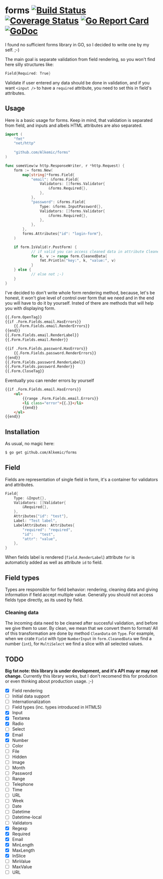 # forms [![Build Status](https://travis-ci.org/Alkemic/forms.svg?branch=master)](https://travis-ci.org/Alkemic/forms) [![Coverage Status](https://coveralls.io/repos/github/Alkemic/forms/badge.svg?branch=master)](https://coveralls.io/github/Alkemic/forms?branch=master) [![Go Report Card](https://goreportcard.com/badge/github.com/Alkemic/forms)](https://goreportcard.com/report/github.com/Alkemic/forms) [![GoDoc](https://godoc.org/github.com/asaskevich/govalidator?status.png)](https://godoc.org/github.com/Alkemic/forms)
I found no sufficient forms library in GO, so I decided to write one by my self. ;-)

The main goal is separate validation from field rendering, so you won't find here silly structures like:

```go
Field{Required: True}
```

Validate if user entered any data should be done in validation, and if you want ``<input />`` to have a ``required`` attribute, you need to set this in field's attributes.

## Usage

Here is a basic usage for forms. Keep in mind, that validation is separated from field,
and inputs and albels HTML attributes are also separated.

```go
import (
    "fmt"
    "net/http"
    
    "github.com/Alkemic/forms"
)

func someView(w http.ResponseWriter, r *http.Request) {
	form := forms.New(
		map[string]*forms.Field{
			"email": &forms.Field{
				Validators: []forms.Validator{
					&forms.Required{},
				},
			},
			"password": &forms.Field{
				Type: &forms.InputPassword{},
				Validators: []forms.Validator{
					&forms.Required{},
				},
			},
		},
		forms.Attributes{"id": "login-form"},
	)

	if form.IsValid(r.PostForm) {
    		// if valid you can access cleaned data in attribute CleanedData
    		for k, v := range form.CleanedData{
    			fmt.Println("key:", k, "value:", v)
    		}
	} else {
    		// else not ;-)
	}
}
```

I've decided to don't write whole form rendering method, because, let's be honest,
it won't give level of control over form that we need and in the end you will
have to do it by yourself. Insted of there are methods that will help you with
displaying form.

```html
{{.Form.OpenTag}}
{{if .Form.Fields.email.HasErrors}}
    {{.Form.Fields.email.RenderErrors}}
{{end}}
{{.Form.Fields.email.RenderLabel}}
{{.Form.Fields.email.Render}}

{{if .Form.Fields.password.HasErrors}}
    {{.Form.Fields.password.RenderErrors}}
{{end}}
{{.Form.Fields.password.RenderLabel}}
{{.Form.Fields.password.Render}}
{{.Form.CloseTag}}
```

Eventually you can render errors by yourself

```html
{{if .Form.Fields.email.HasErrors}}
    <ul>
        {{range .Form.Fields.email.Errors}}
        <li class="error">{{.}}</li>
        {{end}}
    </ul>
{{end}}
```

## Installation
As usual, no magic here:
```bash
$ go get github.com/Alkemic/forms
```

## Field

Fields are representation of single field in form, it's a container for validators and attributes.

```go
Field{
	Type: &Input{},
	Validators: []Validator{
		&Required{},
	},
	Attributes{"id": "test"},
	Label: "Test label",
	LabelAttributes: Attributes{
		"required": "required",
		"id":   "test",
		"attr": "value",
	},
}
```

When fields label is rendered (``field.RenderLabel``) attribute ``for`` is automaticly added as well 
as attribute ``id`` to field.

## Field types

Types are responsible for field behavior: rendering, cleaning data and giving information if 
field accept multiple value. Generally you should not access fields type directly, as its used by field.

### Cleaning data

The incoming data need to be cleaned after succesful validation, and before we give them to user.
By clean, we mean that we convert them to format/
All of this transformation are done by method ``CleanData`` on ``Type``.
For example, when we crate ``Field`` with type ``NumberInput`` in ``form.CleanedData`` we
find a number (``int``), for ``MultiSelect`` we find a slice with all selected values.

## TODO
**Big fat note: this library is under development, and it's API may or may not change.**
Currently this library works, but I don't recomend this for prodution or even thinking about production usage. ;-)

* [X] Field rendering
* [ ] Initial data support
* [ ] Internationalization
* [ ] Field types (inc. types introduced in HTML5)
 * [x] Input
 * [x] Textarea
 * [X] Radio
 * [ ] Select
 * [X] Email
 * [X] Number
 * [ ] Color
 * [ ] File
 * [ ] Hidden
 * [ ] Image
 * [ ] Month
 * [ ] Password
 * [ ] Range
 * [ ] Telephone
 * [ ] Time
 * [ ] URL
 * [ ] Week
 * [ ] Date
 * [ ] Datetime
 * [ ] Datetime-local
* [ ] Validators
 * [x] Regexp
 * [x] Required
 * [x] Email
 * [x] MinLength
 * [x] MaxLength
 * [x] InSlice
 * [ ] MinValue
 * [ ] MaxValue
 * [ ] URL
